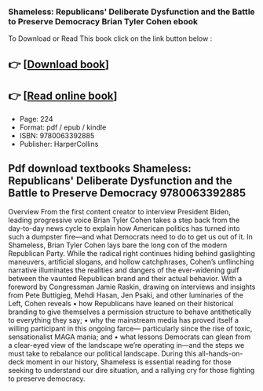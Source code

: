 ### Shameless: Republicans' Deliberate Dysfunction and the Battle to Preserve Democracy Brian Tyler Cohen ebook

To Download or Read This book click on the link button below :

## 👉  [**[Download book](http://get-pdfs.com/download.php?group=book&from=github.com&id=709712&lnk=1079 "Download book")**]

## 👉  [**[Read online book](http://get-pdfs.com/download.php?group=book&from=github.com&id=709712&lnk=1079 "Read online book")**]


* Page: 224
* Format: pdf / epub / kindle
* ISBN: 9780063392885
* Publisher: HarperCollins



## Pdf download textbooks Shameless: Republicans' Deliberate Dysfunction and the Battle to Preserve Democracy 9780063392885


Overview
From the first content creator to interview President Biden, leading progressive voice Brian Tyler Cohen takes a step back from the day-to-day news cycle to explain how American politics has turned into such a dumpster fire—and what Democrats need to do to get us out of it. In Shameless, Brian Tyler Cohen lays bare the long con of the modern Republican Party. While the radical right continues hiding behind gaslighting maneuvers, artificial slogans, and hollow catchphrases, Cohen’s unflinching narrative illuminates the realities and dangers of the ever-widening gulf between the vaunted Republican brand and their actual behavior. With a foreword by Congressman Jamie Raskin, drawing on interviews and insights from Pete Buttigieg, Mehdi Hasan, Jen Psaki, and other luminaries of the Left, Cohen reveals • how Republicans have leaned on their histor­ical branding to give themselves a permission structure to behave antithetically to everything they say; • why the mainstream media has proved itself a willing participant in this ongoing farce— particularly since the rise of toxic, sensational­ist MAGA mania; and • what lessons Democrats can glean from a clear-eyed view of the landscape we’re operating in—and the steps we must take to rebalance our political landscape. During this all-hands-on-deck moment in our his­tory, Shameless is essential reading for those seeking to understand our dire situation, and a rallying cry for those fighting to preserve democracy.



